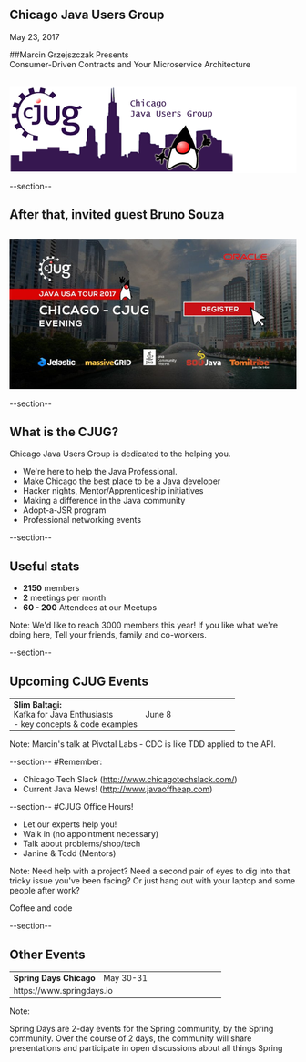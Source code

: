 ## Chicago Java Users Group

May 23, 2017

##Marcin Grzejszczak Presents<br> Consumer-Driven Contracts and Your Microservice Architecture


<div style="background-color: white; margin-top: 30px;">
	<img src="images/cjug.gif" style="border: none; box-shadow: none;"/>
</div>

--section--
## After that, invited guest Bruno Souza


<div style="background-color: white; margin-top: 30px;">
	<img src="images/JUG_USA_TOUR_2017.jpg" style="border: none; box-shadow: none;"/>
</div>


--section--
## What is the CJUG?
Chicago Java Users Group is dedicated to the helping you.

* We're here to help the Java Professional.  
* Make Chicago the best place to be a Java developer
* Hacker nights, Mentor/Apprenticeship initiatives
* Making a difference in the Java community
* Adopt-a-JSR program
* Professional networking events

--section--

## Useful stats

* **2150** members
* **2** meetings per month
* **60 - 200** Attendees at our Meetups

Note:
We'd like to reach 3000 members this year! If you like what we're doing here,
Tell your friends, family and co-workers.

--section--

## Upcoming CJUG Events
<table class="upcoming-events"  width=800>
<tr>
  <td><b>Slim Baltagi:</b><br/>Kafka for Java Enthusiasts<br/>
  - key concepts &amp; code examples</td>
  <td width=150>June 8</td>
</tr>
</table>

Note:
Marcin's talk at Pivotal Labs - CDC is like TDD applied to the API.


--section--
#Remember:
 * Chicago Tech Slack (http://www.chicagotechslack.com/)
 * Current Java News! (http://www.javaoffheap.com)



--section--
#CJUG Office Hours!
* Let our experts help you!
* Walk in (no appointment necessary)
* Talk about problems/shop/tech
* Janine &amp; Todd (Mentors)

Note:
Need help with a project? Need a second pair of eyes to dig into that
tricky issue you've been facing? Or just hang out with your laptop
and some people after work?

Coffee and code

--section--
## Other Events

<table class="upcoming-events" width=800>
<tr>
<td><b>Spring Days Chicago</b></td><td width=200>May 30-31</td>
</tr>
<tr>
<td colspan="2">https://www.springdays.io</td>
</tr>
</table>

Note:

Spring Days are 2-day events for the Spring community, by the Spring community. 
Over the course of 2 days, the community will share presentations and participate in open discussions about all things Spring

